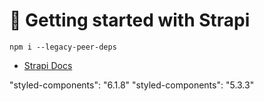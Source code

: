 # 🚀 Getting started with Strapi

```cli
npm i --legacy-peer-deps
```

- [Strapi Docs](https://docs-next.strapi.io/dev-docs/whats-new) 

"styled-components": "6.1.8"
"styled-components": "5.3.3"
